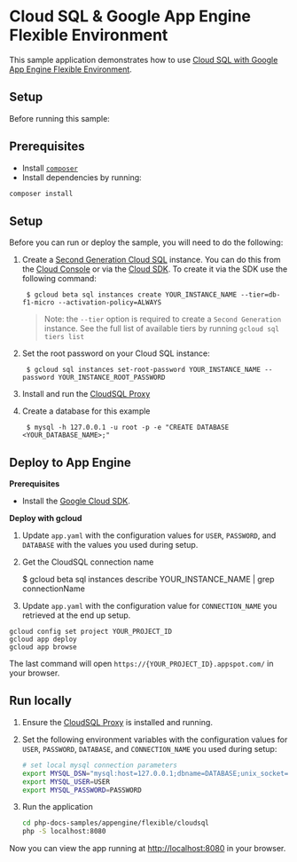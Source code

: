 # Cloud SQL & Google App Engine Flexible Environment

This sample application demonstrates how to use [Cloud SQL with Google App Engine Flexible Environment](https://cloud.google.com/appengine/docs/flexible/php/using-cloud-sql).

## Setup

Before running this sample:

## Prerequisites

- Install [`composer`](https://getcomposer.org)
- Install dependencies by running:

```sh
composer install
```

## Setup

Before you can run or deploy the sample, you will need to do the following:

1. Create a [Second Generation Cloud SQL](https://cloud.google.com/sql/docs/create-instance) instance. You can do this from the [Cloud Console](https://console.developers.google.com) or via the [Cloud SDK](https://cloud.google.com/sdk). To create it via the SDK use the following command:

        $ gcloud beta sql instances create YOUR_INSTANCE_NAME --tier=db-f1-micro --activation-policy=ALWAYS

	> Note: the `--tier` option is required to create a `Second Generation` instance. See the
	  full list of available tiers by running `gcloud sql tiers list`

2. Set the root password on your Cloud SQL instance:

        $ gcloud sql instances set-root-password YOUR_INSTANCE_NAME --password YOUR_INSTANCE_ROOT_PASSWORD

3. Install and run the [CloudSQL Proxy](https://cloud.google.com/sql/docs/mysql-connect-proxy)

4. Create a database for this example

        $ mysql -h 127.0.0.1 -u root -p -e "CREATE DATABASE <YOUR_DATABASE_NAME>;"

## Deploy to App Engine

**Prerequisites**

- Install the [Google Cloud SDK](https://developers.google.com/cloud/sdk/).

**Deploy with gcloud**

1. Update `app.yaml` with the configuration values for `USER`, `PASSWORD`, and
   `DATABASE` with the values you used during setup.

1. Get the CloudSQL connection name

    $ gcloud beta sql instances describe YOUR_INSTANCE_NAME | grep connectionName

1. Update `app.yaml` with the configuration value for `CONNECTION_NAME` you retrieved
   at the end up setup.

```
gcloud config set project YOUR_PROJECT_ID
gcloud app deploy
gcloud app browse
```

The last command will open `https://{YOUR_PROJECT_ID}.appspot.com/`
in your browser.

## Run locally

1.  Ensure the [CloudSQL Proxy](https://cloud.google.com/sql/docs/external#proxy) is
    installed and running.

1.  Set the following environment variables with the configuration values for
    `USER`, `PASSWORD`, `DATABASE`, and `CONNECTION_NAME` you used during setup:

    ```sh
    # set local mysql connection parameters
    export MYSQL_DSN="mysql:host=127.0.0.1;dbname=DATABASE;unix_socket=/cloudsql/CONNECTION_NAME"
    export MYSQL_USER=USER
    export MYSQL_PASSWORD=PASSWORD
    ```

1.  Run the application

    ```sh
    cd php-docs-samples/appengine/flexible/cloudsql
    php -S localhost:8080
    ```

Now you can view the app running at [http://localhost:8080](http://localhost:8080)
in your browser.
